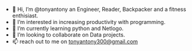 - 👋 Hi, I’m @tonyantony an Engineer, Reader, Backpacker and a fitness enthisiast.
- 👀 I’m interested in increasing productivity with programming.
- 🌱 I’m currently learning python and Netlogo.
- 💞️ I’m looking to collaborate on Data projects.
- 📫 reach out to me on tonyantony300@gmail.com

<!---
tonyantony300/tonyantony300 is a ✨ special ✨ repository because its `README.md` (this file) appears on your GitHub profile.
You can click the Preview link to take a look at your changes.
--->
